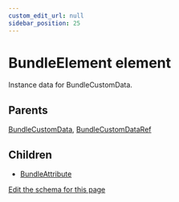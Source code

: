 ```yaml
---
custom_edit_url: null
sidebar_position: 25
---
```

# BundleElement element
Instance data for BundleCustomData.

## Parents
[BundleCustomData](bundlecustomdata.md), [BundleCustomDataRef](bundlecustomdataref.md)

## Children
* [BundleAttribute](bundleattribute.md) 

[Edit the schema for this page](https://github.com/wixtoolset/web/blob/master/src/xsd4/wix.xsd)